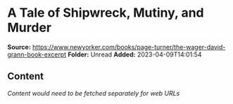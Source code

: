 # A Tale of Shipwreck, Mutiny, and Murder

**Source:** https://www.newyorker.com/books/page-turner/the-wager-david-grann-book-excerpt
**Folder:** Unread
**Added:** 2023-04-09T14:01:54




## Content
*Content would need to be fetched separately for web URLs*
